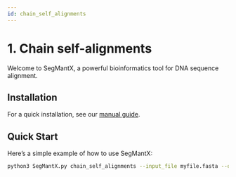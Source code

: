 ```yaml
---
id: chain_self_alignments
---
```


# 1. Chain self-alignments

Welcome to SegMantX, a powerful bioinformatics tool for DNA sequence alignment.

## Installation

For a quick installation, see our [manual guide](manual.md).

## Quick Start

Here’s a simple example of how to use SegMantX:

```bash
python3 SegMantX.py chain_self_alignments --input_file myfile.fasta --output_file result.txt

